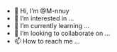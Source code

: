 - 👋 Hi, I’m @M-nnuy
- 👀 I’m interested in ...
- 🌱 I’m currently learning ...
- 💞️ I’m looking to collaborate on ...
- 📫 How to reach me ...

<!---
M-nnuy/M-nnuy is a ✨ special ✨ repository because its `README.md` (this file) appears on your GitHub profile.
You can click the Preview link to take a look at your changes.
--->
